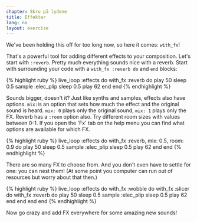```yaml
---
chapter: Skru på lydene
title: Effekter
lang: no
layout: exercise
---
```


We've been holding this off for too long now, so here it comes: `with_fx`! 

That's a powerful tool for adding different effects to your composition. Let's start with `:reverb`. Pretty much everything sounds nice with a reverb. Start with surrounding your code with a `with_fx :reverb do` and `end` blocks:

{% highlight ruby %}
live_loop :effects do
  with_fx :reverb do
    play 50
    sleep 0.5
    sample :elec_plip
    sleep 0.5
    play 62
  end
end
{% endhighlight %}

Sounds bigger, doesn't it? Just like synths and samples, effects also have options. `mix:`is an option that sets how much the effect and the original sound is heard. `mix: 0` plays only the original sound, `mix: 1` plays only the FX. Reverb has a `:room` option also. Try different room sizes with values between 0-1. If you open the 'Fx' tab on the help menu you can find what options are available for which FX.

{% highlight ruby %}
live_loop :effects do
  with_fx :reverb, mix: 0.5, room: 0.9 do
    play 50
    sleep 0.5
    sample :elec_plip
    sleep 0.5
    play 62
  end
end
{% endhighlight %}

There are so many FX to choose from. And you don't even have to settle for one: you can nest them! (At some point you computer can run out of resources but worry about that then.)

{% highlight ruby %}
live_loop :effects do
  with_fx :wobble do
    with_fx :slicer do
      with_fx :reverb do
        play 50
        sleep 0.5
        sample :elec_plip
        sleep 0.5
        play 62
      end
    end
  end
end
{% endhighlight %}

Now go crazy and add FX everywhere for some amazing new sounds! 